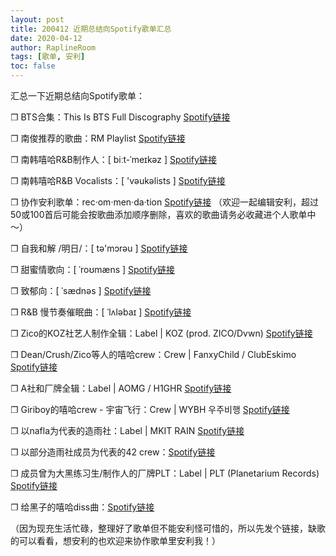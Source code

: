 ```yaml
---
layout: post
title: 200412 近期总结向Spotify歌单汇总
date: 2020-04-12
author: RaplineRoom
tags: [歌单, 安利]
toc: false
---
```


汇总一下近期总结向Spotify歌单：

❐ BTS合集：This Is BTS Full Discography [Spotify链接](http://t.cn/A6wqD8Ii)

❐ 南俊推荐的歌曲：RM Playlist [Spotify链接](http://t.cn/A6wqD8IW)

❐ 南韩嘻哈R&B制作人：[ biːt-ˈmeɪkəz ] [Spotify链接](http://t.cn/A6wqD8IO)

❐ 南韩嘻哈R&B Vocalists：[ 'vəukəlists ] [Spotify链接](http://t.cn/A6wqD8I6)

❐ 协作安利歌单：rec·om·men·da·tion [Spotify链接](http://t.cn/A6wqD8Io)
（欢迎一起编辑安利，超过50或100首后可能会按歌曲添加顺序删除，喜欢的歌曲请务必收藏进个人歌单中～）

❐ 自我和解 /明日/：[ tə'mɔrəu ] [Spotify链接](http://t.cn/A6wqD8Ia)

❐ 甜蜜情歌向：[ ˈroʊmæns ] [Spotify链接](http://t.cn/A6wqD8IX)

❐ 致郁向：[ ˈsædnəs ] [Spotify链接](http://t.cn/A6wqD8IY)

❐ R&B 慢节奏催眠曲：[ ˈlʌləbaɪ ] [Spotify链接](http://t.cn/A6wqD8Ij)

❐ Zico的KOZ社艺人制作全辑：Label | KOZ (prod. ZICO/Dvwn) [Spotify链接](http://t.cn/A6wqD8IK)

❐ Dean/Crush/Zico等人的嘻哈crew：Crew | FanxyChild / ClubEskimo [Spotify链接](http://t.cn/A6wqD8Ip)

❐ A社和厂牌全辑：Label | AOMG / H1GHR [Spotify链接](http://t.cn/A6wqD8Il)

❐ Giriboy的嘻哈crew - 宇宙飞行：Crew | WYBH 우주비행 [Spotify链接](http://t.cn/A6wqD8I9)

❐ 以nafla为代表的造雨社：Label | MKIT RAIN [Spotify链接](http://t.cn/A6wqD8I0)

❐ 以部分造雨社成员为代表的42 crew：[Spotify链接](http://t.cn/A6wqD8IN) 

❐ 成员曾为大黑练习生/制作人的厂牌PLT：Label | PLT (Planetarium Records) [Spotify链接](http://t.cn/A6wqD8IS)

❐ 给黑子的嘻哈diss曲：[Spotify链接](http://t.cn/A6wqD8IC) 

（因为现充生活忙碌，整理好了歌单但不能安利怪可惜的，所以先发个链接，缺歌的可以看看，想安利的也欢迎来协作歌单里安利我！）
